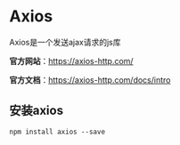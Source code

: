 # Axios

Axios是一个发送ajax请求的js库

**官方网站**：https://axios-http.com/ 

**官方文档**：https://axios-http.com/docs/intro

## 安装axios

```shell
npm install axios --save
```

